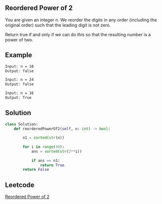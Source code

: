 ## Reordered Power of 2
You are given an integer n. We reorder the digits in any order (including the original order) such that the leading digit is not zero.

Return true if and only if we can do this so that the resulting number is a power of two.

## Example 
```bash
Input: n = 10
Output: false

Input: n = 24
Output: false

Input: n = 16
Output: True

```


## Solution 
```python
class Solution:
    def reorderedPowerOf2(self, n: int) -> bool:
        
        n1 = sorted(str(n))
        
        for i in range(30):
            ans = sorted(str(2**i))
            
            if ans == n1:
                return True
        return False
```


## Leetcode
[Reordered Power of 2](https://leetcode.com/problems/reordered-power-of-2/)
